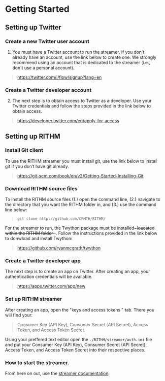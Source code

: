 # Getting Started

## Setting up Twitter

### Create a new Twitter user account
1. You must have a Twitter account to run the streamer. If you don't already have an account, use the link below to create one.  We strongly recommend using an account that is dedicated to the streamer (i.e., don't use a personal account).
>https://twitter.com/i/flow/signup?lang=en

### Create a Twitter developer account
2. The next step is to obtain access to Twitter as a developer. Use your Twitter credentials and follow the steps provided in the link below to obtain access.
>https://developer.twitter.com/en/apply-for-access

## Setting up RITHM

### Install Git client 
To use the RITHM streamer you must install git, use the link below to install git if you don’t have git already.
> https://git-scm.com/book/en/v2/Getting-Started-Installing-Git

### Download RITHM source files
To install the RITHM source files (1.) open the command line, (2.) navigate to the directory that you want the RITHM folder in, and (3.) use the command line below:
> `git clone http://github.com/CRMTH/RITHM/`

For the streamer to run, the Twython package must be installed~~~loacated within the RITHM folder~~~. Follow the instructions provided in the link below to donwload and install Twython: 
> https://github.com/ryanmcgrath/twython


### Create a Twitter developer app
The next step is to create an app on Twitter. After creating an app, your authentication credentials will be available.
>https://apps.twitter.com/app/new

### Set up RITHM streamer 
After creating an app, open the "keys and access tokens " tab. 
There you will find your:
> Consumer Key (API Key), Consumer Secret (API Secret), Access Token, and Access Token Secret.

Using your preffered text editor open the `./RITHM/streamer/auth.ini` file and put your Consumer Key (API Key),
Consumer Secret (API Secret), Access Token, and Access Token Secret into their respective places.

### How to start the streamer. 
From here on out, use the [streamer documentation](https://github.com/CRMTH/RITHM/tree/master/streamer).
